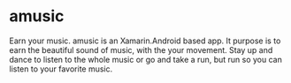# amusic
Earn your music.
amusic is an Xamarin.Android based app.
It purpose is to earn the beautiful sound of music, with the your movement.
Stay up and dance to listen to the whole music or go and take a run, but run so you can listen to your favorite music.

